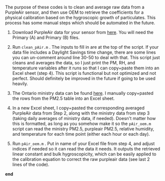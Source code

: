The purpose of these codes is to clean and average raw data from a PurpleAir sensor, and then use OEM to retrieve the coefficients for a physical calibration based on the hygroscopic growth of particulates. This process has some manual steps which should be automated in the future.

1. Download PurpleAir data for your sensor from [here](https://map.purpleair.com/). You will need the Primary (A) and Primary (B) files.

2. Run `clean_pAir.m` . The inputs to fill in are at the top of the script. If your data file includes a Daylight Savings time change, there are some lines you can un-comment around line 30-50 to deal with that. This script just cleans and averages the data, so I just print the PM, RH, and temperature variables after it runs so that I can copy+paste them into an Excel sheet (step 4). This script is functional but not optimized and not perfect. Should definitely be improved in the future if going to be used heavily.

3. The Ontario ministry data can be found [here](http://www.airqualityontario.com/history/summary.php). I manually copy+pasted the rows from the PM2.5 table into an Excel sheet.

4. In a new Excel sheet, I copy+pasted the corresponding averaged PurpleAir data from Step 2, along with the ministry data from step 3 (taking daily averages of ministry data, if needed). Doesn't matter how this is formatted, as long as you somehow make it so the `pAir_oem.m` script can read the ministry PM2.5, purpleair PM2.5, relative humidity, and temperature for each time point (either each hour or each day).

5. Run `pAir_oem.m` . Put in name of your Excel file from step 4, and adjust indices if needed so it can read the data it needs. It outputs the retrieved linear constant and bulk hygroscopicity, which can be easily applied to the calibration equation to correct the raw purpleair data (see last 2 lines of the code).

**end**